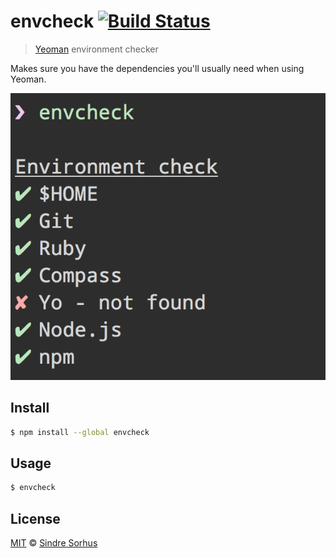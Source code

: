 # envcheck [![Build Status](https://travis-ci.org/sindresorhus/envcheck.svg?branch=master)](https://travis-ci.org/sindresorhus/envcheck)

> [Yeoman](http://yeoman.io) environment checker

Makes sure you have the dependencies you'll usually need when using Yeoman.

![](screenshot.png)


## Install

```sh
$ npm install --global envcheck
```


## Usage

```sh
$ envcheck
```


## License

[MIT](http://opensource.org/licenses/MIT) © [Sindre Sorhus](http://sindresorhus.com)
